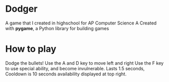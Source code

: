 # Dodger
A game that I created in highschool for AP Computer Science A
Created with **pygame**, a Python library for building games

# **How to play**
Dodge the bullets!
Use the A and D key to move left and right
Use the F key to use special ability, and become invulnerable. Lasts 1.5 seconds, Cooldown is 10 seconds availability displayed at top right.
